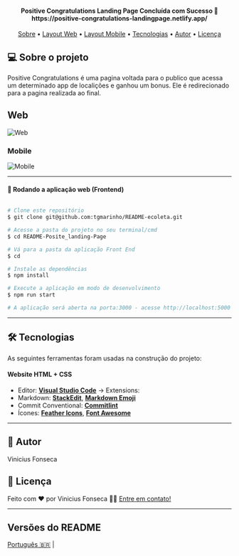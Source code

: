 <h4 align="center"> 
Positive Congratulations Landing Page  Concluída com Sucesso 🚀  https://positive-congratulations-landingpage.netlify.app/
</h4>

<p align="center">
 <a href="#-sobre-o-projeto">Sobre</a> •
 <a href="#-Web">Layout Web</a> • 
 <a href="#-Mobile">Layout Mobile</a> • 
 <a href="#-tecnologias">Tecnologias</a> • 
 <a href="#-autor">Autor</a> • 
 <a href="#user-content--licença">Licença</a>
</p>


## 💻 Sobre o projeto

Positive Congratulations é uma pagina voltada para o publico que acessa um determinado app de localições e ganhou um bonus. Ele é redirecionado para a pagina realizada ao final.

## Web

 ![Web](https://user-images.githubusercontent.com/87347314/164589753-28076a29-d283-477f-a491-ac80319c339b.png)



### Mobile

![Mobile](https://user-images.githubusercontent.com/87347314/164589766-c4c6cce9-5984-4034-b73a-c4a1cdfec4a6.png)


---

#### 🧭 Rodando a aplicação web (Frontend)

```bash

# Clone este repositório
$ git clone git@github.com:tgmarinho/README-ecoleta.git

# Acesse a pasta do projeto no seu terminal/cmd
$ cd README-Posite_landing-Page

# Vá para a pasta da aplicação Front End
$ cd 

# Instale as dependências
$ npm install

# Execute a aplicação em modo de desenvolvimento
$ npm run start

# A aplicação será aberta na porta:3000 - acesse http://localhost:5000

```

---

## 🛠 Tecnologias

As seguintes ferramentas foram usadas na construção do projeto:

#### **Website**  HTML  +  CSS


-   Editor:  **[Visual Studio Code](https://code.visualstudio.com/)**  → Extensions:  
-   Markdown:  **[StackEdit](https://stackedit.io/)**,  **[Markdown Emoji](https://gist.github.com/rxaviers/7360908)**
-   Commit Conventional:  **[Commitlint](https://github.com/conventional-changelog/commitlint)**
-   Ícones:  **[Feather Icons](https://feathericons.com/)**,  **[Font Awesome](https://fontawesome.com/)**

---


## 🦸 Autor

Vinicius Fonseca

## 📝 Licença



Feito com ❤️ por Vinicius Fonseca 👋🏽 [Entre em contato!](https://www.linkedin.com/in/vinicius-f-39a73413b/)

---

##  Versões do README

[Português 🇧🇷](./README.md)  | 
